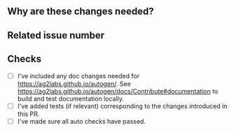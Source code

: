 <!-- Thank you for your contribution! Please review https://ag2labs.github.io/autogen/docs/Contribute before opening a pull request. -->

<!-- Please add a reviewer to the assignee section when you create a PR. If you don't have the access to it, we will shortly find a reviewer and assign them to your PR. -->

## Why are these changes needed?

<!-- Please give a short summary of the change and the problem this solves. -->

## Related issue number

<!-- For example: "Closes #1234" -->

## Checks

- [ ] I've included any doc changes needed for https://ag2labs.github.io/autogen/. See https://ag2labs.github.io/autogen/docs/Contribute#documentation to build and test documentation locally.
- [ ] I've added tests (if relevant) corresponding to the changes introduced in this PR.
- [ ] I've made sure all auto checks have passed.
